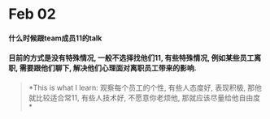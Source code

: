 # Feb 02

#### 什么时候跟team成员11的talk

#### 目前的方式是没有特殊情况, 一般不选择找他们11, 有些特殊情况, 例如某些员工离职, 需要跟他们聊下, 解决他们心理面对离职员工带来的影响.

> *This is what I learn: 观察每个员工的个性, 有些人态度好, 表现积极, 那他就比较适合常11, 有些人技术好, 不愿意你老烦他, 那就应该尽量给他自由度 *
